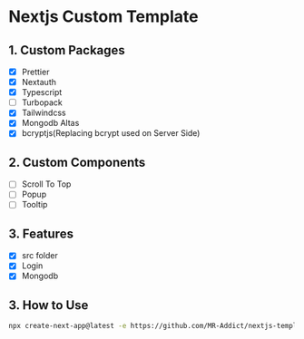 # Nextjs Custom Template

## 1. Custom Packages

- [x] Prettier
- [x] Nextauth
- [x] Typescript
- [ ] Turbopack
- [x] Tailwindcss
- [x] Mongodb Altas
- [x] bcryptjs(Replacing bcrypt used on Server Side)

## 2. Custom Components

- [ ] Scroll To Top
- [ ] Popup
- [ ] Tooltip

## 3. Features

- [x] src folder
- [x] Login
- [x] Mongodb

## 3. How to Use

```bash
npx create-next-app@latest -e https://github.com/MR-Addict/nextjs-template
```
